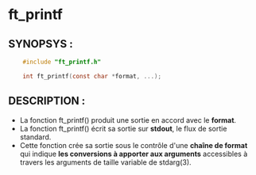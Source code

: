# ft_printf

## SYNOPSYS :
``` c
	#include "ft_printf.h"

	int ft_printf(const char *format, ...);
```

## DESCRIPTION :

* La fonction ft_printf() produit une sortie en accord avec le **format**.
* La fonction ft_printf() écrit sa sortie sur **stdout**, le flux de sortie standard.
* Cette fonction crée sa sortie sous le contrôle d'une **chaîne de format** qui indique
**les conversions à apporter aux arguments** accessibles à travers les arguments
de taille variable de stdarg(3). 



